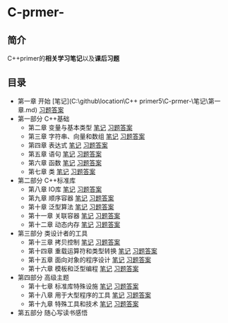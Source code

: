 # C-prmer-
## 简介

C++primer的**相关学习笔记**以及**课后习题**

## 目录
+ 第一章 开始 [笔记](C:\github\location\C++ primer5\C-prmer-\笔记\第一章.md)  [习题答案]()
+ 第一部分  C++基础
   + 第二章  变量与基本类型 [笔记]()  [习题答案]()
   + 第三章  字符串、向量和数组 [笔记]()  [习题答案]()  
   + 第四章  表达式 [笔记]()  [习题答案]()  
   + 第五章  语句 [笔记]()  [习题答案]()  
   + 第六章  函数 [笔记]()  [习题答案]()  
   + 第七章  类 [笔记]()  [习题答案]()  
+ 第二部分  C++标准库 
   + 第八章  IO库 [笔记]()  [习题答案]()  
   + 第九章  顺序容器 [笔记]()  [习题答案]()  
   + 第十章  泛型算法 [笔记]()  [习题答案]()  
   + 第十一章  关联容器 [笔记]()  [习题答案]()  
   + 第十二章  动态内存 [笔记]()  [习题答案]()  
+ 第三部分  类设计者的工具	
   + 第十三章  拷贝控制 [笔记]()  [习题答案]()  
   + 第十四章  重载运算符和类型转换  [笔记]()  [习题答案]()  
   + 第十五章  面向对象的程序设计 [笔记]()  [习题答案]()  
   + 第十六章  模板和泛型编程 [笔记]()  [习题答案]()  
+  第四部分  高级主题
   + 第十七章  标准库特殊设施 [笔记]()  [习题答案]()  
   + 第十八章  用于大型程序的工具 [笔记]()  [习题答案]()  
   + 第十九章  特殊工具和技术 [笔记]()  [习题答案]()  
+  第五部分  随心写读书感悟      
